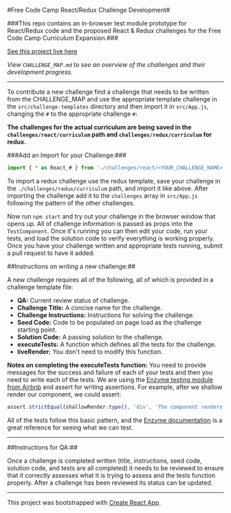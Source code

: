 #Free Code Camp React/Redux Challenge Development#

###This repo contains an in-browser test module prototype for React/Redux code and the proposed React & Redux challenges for the Free Code Camp Curriculum Expansion.###

[See this project live here](http://hysterical-amusement.surge.sh/)

*View `CHALLENGE_MAP.md` to see an overview of the challenges and their development progress.*

---

To contribute a new challenge find a challenge that needs to be written from the CHALLENGE_MAP and use the appropriate template challenge in the `src/challenge-templates` directory and then import it in `src/App.js`, changing the `#` to the appropriate challenge `#`:

**The challenges for the actual curriculum are being saved in the `challenges/react/curriculum` path and `challenges/redux/curriculum` for redux.**

###Add an Import for your Challenge:###

```javascript
import { * as React_# } from './challenges/react/<YOUR_CHALLENGE_NAME>'
```

To import a redux challenge use the redux template, save your challenge in the `./challenges/redux/curriculum` path, and import it like above. After importing the challenge add it to the `challenges` array in `src/App.js` following the pattern of the other challenges.

Now run `npm start` and try out your challenge in the browser window that opens up. All of challenge information is passed as props into the `TestComponent`. Once it's running you can then edit your code, run your tests, and load the solution code to verify everything is working properly. Once you have your challenge written and appropriate tests running, submit a pull request to have it added.

##Instructions on writing a new challenge:##

A new challenge requires all of the following, all of which is provided in a challenge template file:
- **QA:** Current review status of challenge.
- **Challenge Title:** A concise name for the challenge.
- **Challenge Instructions:** Instructions for solving the challenge.
- **Seed Code:** Code to be populated on page load as the challenge starting point.
- **Solution Code:** A passing solution to the challenge.
- **executeTests:** A function which defines all the tests for the challenge.
- **liveRender:** You don't need to modify this function.

**Notes on completing the executeTests function:** You need to provide messages for the success and failure of each of your tests and then you need to write each of the tests. We are using the [Enzyme testing module from Airbnb](http://airbnb.io/enzyme/docs/api/index.html) and assert for writing assertions. For example, after we shallow render our component, we could assert:

```javascript
assert.strictEqual(shallowRender.type(), 'div', 'The component renders a div element');
```

All of the tests follow this basic pattern, and the [Enzyme documentation](http://airbnb.io/enzyme/docs/api/ShallowWrapper/children.html) is a great reference for seeing what we can test.

***

##Instructions for QA:##

Once a challenge is completed written (title, instructions, seed code, solution code, and tests are all completed) it needs to be reviewed to ensure that it correctly assesses what it is trying to assess and the tests function properly. After a challenge has been reviewed its status can be updated.

***

This project was bootstrapped with [Create React App](https://github.com/facebookincubator/create-react-app).